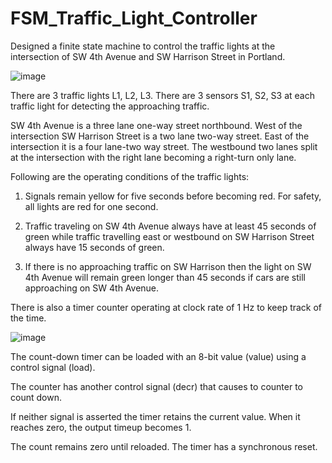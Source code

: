 # FSM_Traffic_Light_Controller
Designed a finite state machine to control the traffic lights at the 
intersection of SW 4th Avenue and SW Harrison Street in Portland. 


![image](https://user-images.githubusercontent.com/56908161/161885112-e19597cf-a5d8-424b-9cbd-0377975de0be.png)


There are 3 traffic lights L1, L2, L3. There are 3 sensors S1, S2, S3 at each traffic light for detecting the approaching traffic. 

SW 4th Avenue is a three lane one-way street northbound.
West of the intersection SW Harrison Street is a two lane two-way street.
East of the intersection it is a four lane-two way street.
The westbound two lanes split at the intersection with the right lane becoming a right-turn only lane.

Following are the operating conditions of the traffic lights:

1) Signals remain yellow for five seconds before becoming red.
 For safety, all lights are red for one second. 

2) Traffic traveling on SW 4th Avenue always have at least 45 seconds of green while traffic travelling east or westbound
 on SW Harrison Street always have 15 seconds of green.

3) If there is no approaching traffic on SW Harrison then the light on SW 4th Avenue will remain green longer than 45 seconds 
if cars are still approaching on SW 4th Avenue.







There is also a timer counter operating at clock rate of 1 Hz to keep track of the time.

![image](https://user-images.githubusercontent.com/56908161/161889362-97b7fe32-652f-4880-92ad-da82e5662a64.png)

The count-down timer can be loaded with an 8-bit value (value) using a control signal (load).

The counter has another control signal (decr) that causes to counter to count down. 

If neither signal is asserted the timer retains the current value. When it reaches zero, the output timeup becomes 1. 

The count remains zero until reloaded. The timer has a synchronous reset.




